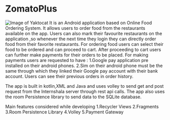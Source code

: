 # ZomatoPlus
![Image of Yaktocat](https://octodex.github.com/images/yaktocat.png)
It is an Android application based on Online Food Ordering System.
It allows users to order food from the restaurants available on the app.
Users can also mark their favourite restaurants on the application ,so whenever the next time they login they can directly order food from their favorite restaurants.
For ordering food users can select their food to be ordered and can proceed to cart.
After proceeding to cart users can further make payments for their orders to be placed.
For making payments users are requested to have :
    1.Google pay application pre installed on their android phones.
    2.Sim on their android phone must be the same through which they linked their Google pay account with their bank account. 
Users can see their previous orders in order history.

The app is built in kotlin,XML and Java and uses volley to send get and post request from the Internshala server through rest api calls.
The app also uses the room Persistence library to send data to the SQLite database.

Main features considered while developing
1.Recycler Views
2.Fragments
3.Room Persistence Library
4.Volley
5.Payment Gateway
